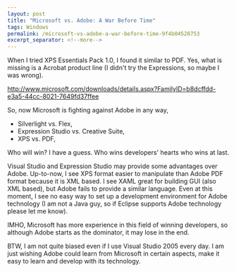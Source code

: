 ```yaml
---
layout: post
title: "Microsoft vs. Adobe: A War Before Time"
tags: Windows
permalink: /microsoft-vs-adobe-a-war-before-time-9f4b04528753
excerpt_separator: <!--more-->
---
```

When I tried XPS Essentials Pack 1.0, I found it similar to PDF. Yes, what is missing is a Acrobat product line (I didn't try the Expressions, so maybe I was wrong).

http://www.microsoft.com/downloads/details.aspx?FamilyID=b8dcffdd-e3a5-44cc-8021-7649fd37ffee

So, now Microsoft is fighting against Adobe in any way,

* Silverlight vs. Flex,
* Expression Studio vs. Creative Suite,
* XPS vs. PDF,

Who will win? I have a guess. Who wins developers' hearts who wins at last.

Visual Studio and Expression Studio may provide some advantages over Adobe. Up-to-now, I see XPS format easier to manipulate than Adobe PDF format because it is XML based. I see XAML great for building GUI (also XML based), but Adobe fails to provide a similar language. Even at this moment, I see no easy way to set up a development environment for Adobe technology (I am not a Java guy, so if Eclipse supports Adobe technology please let me know).

IMHO, Microsoft has more experience in this field of winning developers, so although Adobe starts as the dominator, it may lose in the end.

BTW, I am not quite biased even if I use Visual Studio 2005 every day. I am just wishing Adobe could learn from Microsoft in certain aspects, make it easy to learn and develop with its technology.
<!--more-->